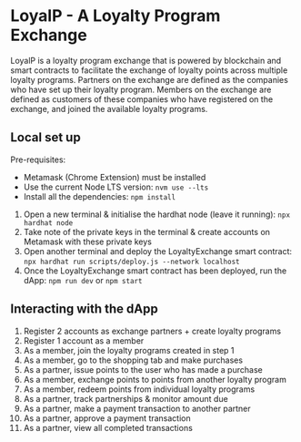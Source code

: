 # LoyalP - A Loyalty Program Exchange

LoyalP is a loyalty program exchange that is powered by blockchain and smart contracts to facilitate the exchange of loyalty points across multiple loyalty programs. Partners on the exchange are defined as the companies who have set up their loyalty program. Members on the exchange are defined as customers of these companies who have registered on the exchange, and joined the available loyalty programs.

## Local set up

Pre-requisites:

-   Metamask (Chrome Extension) must be installed
-   Use the current Node LTS version: `nvm use --lts`
-   Install all the dependencies: `npm install`

1. Open a new terminal & initialise the hardhat node (leave it running): `npx hardhat node`
2. Take note of the private keys in the terminal & create accounts on Metamask with these private keys
3. Open another terminal and deploy the LoyaltyExchange smart contract: `npx hardhat run scripts/deploy.js --network localhost`
4. Once the LoyaltyExchange smart contract has been deployed, run the dApp: `npm run dev` or `npm start`

## Interacting with the dApp

1. Register 2 accounts as exchange partners + create loyalty programs
2. Register 1 account as a member
3. As a member, join the loyalty programs created in step 1
4. As a member, go to the shopping tab and make purchases
5. As a partner, issue points to the user who has made a purchase
6. As a member, exchange points to points from another loyalty program
7. As a member, redeem points from individual loyalty programs
8. As a partner, track partnerships & monitor amount due
9. As a partner, make a payment transaction to another partner
10. As a partner, approve a payment transaction
11. As a partner, view all completed transactions

